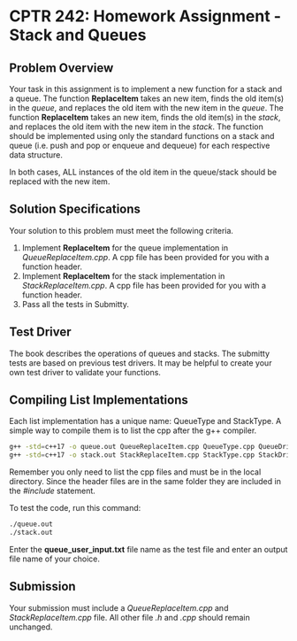 # CPTR 242: Homework Assignment - Stack and Queues

## Problem Overview

Your task in this assignment is to implement a new function for a stack and a queue.
The function __ReplaceItem__ takes an new item, finds the old item(s) in the _queue_, and replaces the old item with the new item in the _queue_.
The function __ReplaceItem__ takes an new item, finds the old item(s) in the _stack_, and replaces the old item with the new item in the _stack_.
The function should be implemented using only the standard functions on a stack and queue (i.e. push and pop or enqueue and dequeue) for each respective data structure.

In both cases, ALL instances of the old item in the queue/stack should be replaced with the new item.

## Solution Specifications

Your solution to this problem must meet the following criteria.

1. Implement __ReplaceItem__ for the queue implementation in _QueueReplaceItem.cpp_.
    A cpp file has been provided for you with a function header.
2. Implement __ReplaceItem__ for the stack implementation in _StackReplaceItem.cpp_.
    A cpp file has been provided for you with a function header.
3. Pass all the tests in Submitty.

## Test Driver

The book describes the operations of queues and stacks.
The submitty tests are based on previous test drivers.
It may be helpful to create your own test driver to validate your functions.

## Compiling List Implementations

Each list implementation has a unique name: QueueType and StackType.
A simple way to compile them is to list the cpp after the g++ compiler.

```sh
g++ -std=c++17 -o queue.out QueueReplaceItem.cpp QueueType.cpp QueueDriver.cpp
g++ -std=c++17 -o stack.out StackReplaceItem.cpp StackType.cpp StackDriver.cpp
```

Remember you only need to list the cpp files and must be in the local directory.
Since the header files are in the same folder they are included in the _#include_ statement.

To test the code, run this command:

```sh
./queue.out
./stack.out
```

Enter the __queue_user_input.txt__ file name as the test file and enter an output file name of your choice.

## Submission

Your submission must include a _QueueReplaceItem.cpp_ and _StackReplaceItem.cpp_ file.
All other file _.h_ and _.cpp_ should remain unchanged.
